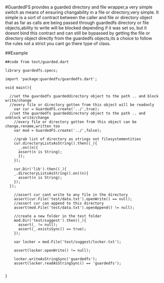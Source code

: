 #GuardedFS
provides a guarded directory and file wrapper,a very simple switch as means of ensuring 
changability in a file or directory,very simple. It simple is a sort of contract between the caller and file or directory
object that as far as calls are being passed through guardedfs directory or file objects,ability to write will be blocked
depending if it was set so, but it doesnt bind this contract and can still be bypassed by getting the file or directory object
directly from the guardedfs objects,its a choice to follow the rules not a strict you cant go there type of class.

##Example
	
	##code from test/guarded.dart

	library guardedfs.specs;

	import 'package:guardedfs/guardedfs.dart';

	void main(){
	  
	  //set the guardedfs guardeddirectory object to the path .. and block write/change
	  //every file or directory gotten from this object will be readonly
		var cur = GuardedFS.create('../',true);
	  //set the guardedfs guardeddirectory object to the path .. and unblock write/change
		//every file or directory gotten from this object can be change,rename,written too
		var mod = GuardedFS.create('../',false);
		
		//grab list of directory as strings not filesystementities
		cur.directoryListsAsString().then((_){
		  _.on((n){
	      assert(n is String);
		  });
		});
		
		cur.Dir('lib').then((_){
	    _.directoryListsAsString().on((n){
	      assert(n is String);
	    });
	  });
		
		//assert cur cant write to any file in the directory
		assert(cur.File('test/data.txt').openWrite() == null);
		//assert cur can append to this directory
		assert(mod.File('test/data.txt').openAppend() != null);
		
		//create a new folder in the test folder
		mod.Dir('test/suggest').then((_){
		  assert(_ != null);
		  assert(_.existsSync() == true);
		});

		var locker = mod.File('test/suggest/locker.txt');
		
		assert(locker.openWrite() != null);
		
		locker.writeAsStringSync('guardedfs');
		assert(locker.readAsStringSync() == 'guardedfs');
		
		
	}